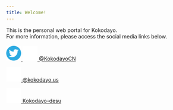 ```yaml
---
title: Welcome!
---
```

This is the personal web portal for Kokodayo.  
For more information, please access the social media links below.  
<br>
[<img src="./assets/icons/twitter.svg" width="40" height="40"> <img src="./assets/icons/x.svg" width="40" height="40"> @KokodayoCN](https://twitter.com/KokodayoCN "Twitter/X: @KokodayoCN")  
<style>
p {
    margin-bottom: 5px;
}
</style>
[<img src="./assets/icons/bsky.svg" width="40" height="40"> @kokodayo.us](https://bsky.app/profile/kokodayo.us "Bluesky: @kokodayo.us")  
<style>
p {
    margin-bottom: 5px;
}
</style>
[<img src="./assets/icons/bilibili.svg" width="40" height="40"> Kokodayo-desu](https://space.bilibili.com/89966890 "Bilibili: Kokodayo-desu")  
